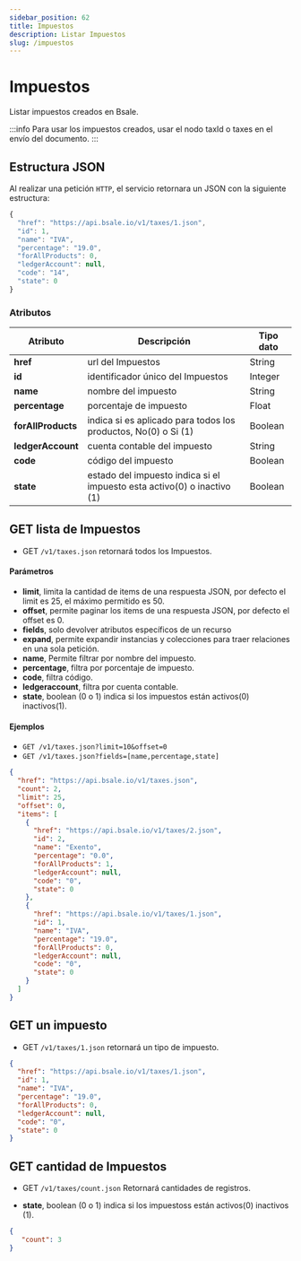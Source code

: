 ```yaml
---
sidebar_position: 62
title: Impuestos
description: Listar Impuestos
slug: /impuestos
---
```



# Impuestos
Listar impuestos creados en Bsale. 

:::info
Para usar los impuestos creados, usar el nodo taxId o taxes en el envío del documento.
:::

## Estructura JSON

Al realizar una petición `HTTP`, el servicio retornara un JSON con la siguiente estructura:

```js title="Response /taxes/1.json"
{
  "href": "https://api.bsale.io/v1/taxes/1.json",
  "id": 1,
  "name": "IVA",
  "percentage": "19.0",
  "forAllProducts": 0,
  "ledgerAccount": null,
  "code": "14",
  "state": 0
}
```

### Atributos
| Atributo      | Descripción | Tipo dato |
| ----------- | ----------- | ----------- |
| **href**      | url del Impuestos     | String       |
| **id**   | identificador único del Impuestos   | Integer |
| **name**   | nombre del impuesto | String |
| **percentage**   | porcentaje de impuesto | Float |
| **forAllProducts**   | indica si es aplicado para todos los productos, No(0) o Si (1)| Boolean |
| **ledgerAccount**   | cuenta contable del impuesto | String |
| **code**   | código del impuesto | Boolean |
| **state**   | estado del impuesto indica si el impuesto esta activo(0) o inactivo (1) | Boolean |

## GET lista de Impuestos
- GET `/v1/taxes.json` retornará todos los Impuestos.

#### Parámetros
- **limit**, limita la cantidad de items de una respuesta JSON, por defecto el limit es 25, el máximo permitido es 50.
- **offset**, permite paginar los items de una respuesta JSON, por defecto el offset es 0.
- **fields**, solo devolver atributos específicos de un recurso
- **expand**, permite expandir instancias y colecciones para traer relaciones en una sola petición.
- **name**, Permite filtrar por nombre del impuesto.
- **percentage**, filtra por porcentaje de impuesto.
- **code**, filtra código.
- **ledgeraccount**, filtra por cuenta contable.
- **state**, boolean (0 o 1) indica si los impuestos están activos(0) inactivos(1).
  
#### Ejemplos
- `GET /v1/taxes.json?limit=10&offset=0`
- `GET /v1/taxes.json?fields=[name,percentage,state]`


```json title="Response /taxes.json "
{
  "href": "https://api.bsale.io/v1/taxes.json",
  "count": 2,
  "limit": 25,
  "offset": 0,
  "items": [
    {
      "href": "https://api.bsale.io/v1/taxes/2.json",
      "id": 2,
      "name": "Exento",
      "percentage": "0.0",
      "forAllProducts": 1,
      "ledgerAccount": null,
      "code": "0",
      "state": 0
    },
    {
      "href": "https://api.bsale.io/v1/taxes/1.json",
      "id": 1,
      "name": "IVA",
      "percentage": "19.0",
      "forAllProducts": 0,
      "ledgerAccount": null,
      "code": "0",
      "state": 0
    }
  ]
}
```
## GET un impuesto
- GET `/v1/taxes/1.json` retornará un tipo de impuesto.

```json title="Response /taxes/1.json"
{
  "href": "https://api.bsale.io/v1/taxes/1.json",
  "id": 1,
  "name": "IVA",
  "percentage": "19.0",
  "forAllProducts": 0,
  "ledgerAccount": null,
  "code": "0",
  "state": 0
}
```

## GET cantidad de Impuestos
- GET `/v1/taxes/count.json` Retornará cantidades de registros.

- **state**, boolean (0 o 1) indica si los impuestoss están activos(0) inactivos (1).
  
```json 
{
   "count": 3
}
```
